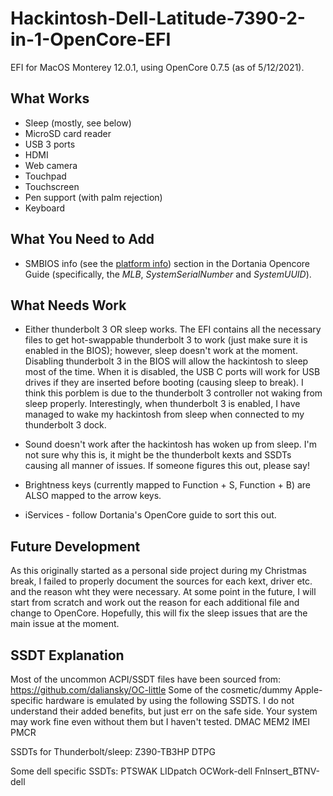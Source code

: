 # Hackintosh-Dell-Latitude-7390-2-in-1-OpenCore-EFI


EFI for MacOS Monterey 12.0.1, using OpenCore 0.7.5 (as of 5/12/2021). 


## What Works

- Sleep (mostly, see below)
- MicroSD card reader
- USB 3 ports
- HDMI
- Web camera
- Touchpad 
- Touchscreen
- Pen support (with palm rejection)
- Keyboard

## What You Need to Add

- SMBIOS info (see the [platform info](https://dortania.github.io/OpenCore-Install-Guide/config-laptop.plist/kaby-lake.html#platforminfo)) section in the Dortania Opencore Guide (specifically, the *MLB*, *SystemSerialNumber* and *SystemUUID*).


## What Needs Work

- Either thunderbolt 3 OR sleep works. The EFI contains all the necessary files to get hot-swappable thunderbolt 3 to work (just make sure it is enabled in the BIOS); however, sleep doesn't work at the moment. Disabling thunderbolt 3 in the BIOS will allow the hackintosh to sleep most of the time. When it is disabled, the USB C ports will work for USB drives if they are inserted before booting (causing sleep to break). I think this porblem is due to the thunderbolt 3 controller not waking from sleep properly. Interestingly, when thunderbolt 3 is enabled, I have managed to wake my hackintosh from sleep when connected to my thunderbolt 3 dock.

- Sound doesn't work after the hackintosh has woken up from sleep. I'm not sure why this is, it might be the thunderbolt kexts and SSDTs causing all manner of issues. If someone figures this out, please say!

- Brightness keys (currently mapped to Function + S, Function + B) are ALSO mapped to the arrow keys.

- iServices - follow Dortania's OpenCore guide to sort this out.

## Future Development

As this originally started as a personal side project during my Christmas break, I failed to properly document the sources for each kext, driver etc. and the reason wht they were necessary. At some point in the future, I will start from scratch and work out the reason for each additional file and change to OpenCore. Hopefully, this will fix the sleep issues that are the main issue at the moment.

## SSDT Explanation

Most of the uncommon ACPI/SSDT files have been sourced from: https://github.com/daliansky/OC-little
Some of the cosmetic/dummy Apple-specific hardware is emulated by using the following SSDTS. I do not understand their added benefits, but just err on the safe side. Your system may work fine even without them but I haven't tested.
DMAC
MEM2
IMEI
PMCR

SSDTs for Thunderbolt/sleep:
Z390-TB3HP
DTPG

Some dell specific SSDTs:
PTSWAK
LIDpatch
OCWork-dell
FnInsert_BTNV-dell

